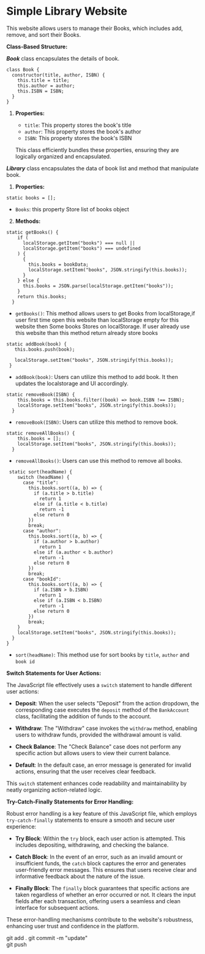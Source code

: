 # Simple Library Website

This website allows users to manage their Books, which includes add, remove, and sort their Books.


**Class-Based Structure:**

***Book*** 
class encapsulates the details of book.


```
class Book {
  constructor(title, author, ISBN) {
    this.title = title;
    this.author = author;
    this.ISBN = ISBN;
  }
}
```
1. **Properties:**

   - `title`: This property stores the book's title
   - `author`: This property stores the book's author
   - `ISBN`: This property stores the book's ISBN

   This class efficiently bundles these properties, ensuring they are logically organized and encapsulated.


***Library***
class encapsulates the data of book list and method that manipulate book.
1. **Properties:**
```
static books = [];
```

- `Books`: this property Store list of books object 


2. **Methods:**

```
static getBooks() {
    if (
      localStorage.getItem("books") === null ||
      localStorage.getItem("books") === undefined
    ) {
      {
        this.books = bookData;
        localStorage.setItem("books", JSON.stringify(this.books));
      }
    } else {
      this.books = JSON.parse(localStorage.getItem("books"));
    }
    return this.books;
  }
```

   - `getBooks()`: This method allows users to get Books from localStorage,if user first time open this website than localStorage empty for this website then Some books Stores on localStorage. If user already use this website than this method return already store books

 ```
 static addBook(book) {
    this.books.push(book);

    localStorage.setItem("books", JSON.stringify(this.books));
  }
  ```

   - `addBook(book)`: Users can utilize this method to add book. It then updates the localstorage and UI accordingly.

```
static removeBook(ISBN) {
    this.books = this.books.filter((book) => book.ISBN !== ISBN);
    localStorage.setItem("books", JSON.stringify(this.books));
  }
```
- `removeBook(ISBN)`: Users can utilize this method to remove book. 

```
static removeAllBooks() {
    this.books = [];
    localStorage.setItem("books", JSON.stringify(this.books));
  }
```
- `removeAllBooks()`: Users can use this method to remove all books.

```
 static sort(headName) {
    switch (headName) {
      case "title":
        this.books.sort((a, b) => {
          if (a.title > b.title)
            return 1
          else if (a.title < b.title)
            return -1
          else return 0
        })
        break;
      case "author":
        this.books.sort((a, b) => {
          if (a.author > b.author)
            return 1
          else if (a.author < b.author)
            return -1
          else return 0
        })
        break;
      case "bookId":
        this.books.sort((a, b) => {
          if (a.ISBN > b.ISBN)
            return 1
          else if (a.ISBN < b.ISBN)
            return -1
          else return 0
        })
        break;
    }
    localStorage.setItem("books", JSON.stringify(this.books));
  }
}
```

- `sort(headName)`: This method use for sort books by `title`, `author` and `book id`

**Switch Statements for User Actions:**

The JavaScript file effectively uses a `switch` statement to handle different user actions:

- **Deposit**: When the user selects "Deposit" from the action dropdown, the corresponding case executes the `deposit` method of the `BankAccount` class, facilitating the addition of funds to the account.

- **Withdraw**: The "Withdraw" case invokes the `withdraw` method, enabling users to withdraw funds, provided the withdrawal amount is valid.

- **Check Balance**: The "Check Balance" case does not perform any specific action but allows users to view their current balance.

- **Default**: In the default case, an error message is generated for invalid actions, ensuring that the user receives clear feedback.

This `switch` statement enhances code readability and maintainability by neatly organizing action-related logic.

**Try-Catch-Finally Statements for Error Handling:**

Robust error handling is a key feature of this JavaScript file, which employs `try-catch-finally` statements to ensure a smooth and secure user experience:

- **Try Block**: Within the `try` block, each user action is attempted. This includes depositing, withdrawing, and checking the balance.

- **Catch Block**: In the event of an error, such as an invalid amount or insufficient funds, the `catch` block captures the error and generates user-friendly error messages. This ensures that users receive clear and informative feedback about the nature of the issue.

- **Finally Block**: The `finally` block guarantees that specific actions are taken regardless of whether an error occurred or not. It clears the input fields after each transaction, offering users a seamless and clean interface for subsequent actions.

These error-handling mechanisms contribute to the website's robustness, enhancing user trust and confidence in the platform.


git add . 
git commit -m "update"  
git push